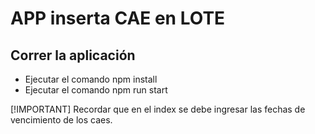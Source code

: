 # APP inserta CAE en LOTE

## Correr la aplicación
- Ejecutar el comando npm install
- Ejecutar el comando npm run start

[!IMPORTANT] Recordar que en el index se debe ingresar las fechas de vencimiento de los caes.